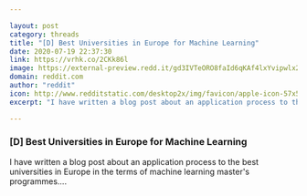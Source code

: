 ```yaml
---

layout: post
category: threads
title: "[D] Best Universities in Europe for Machine Learning"
date: 2020-07-19 22:37:30
link: https://vrhk.co/2CKk86l
image: https://external-preview.redd.it/gd3IVTeORO8faId6qKAf4lxYvipwlx2TLIIo0Xad0Ko.jpg?width=1200&height=628.272251309&auto=webp&crop=1200:628.272251309,smart&s=5f8208d487054b7f361e7e707234193fb7b78706
domain: reddit.com
author: "reddit"
icon: http://www.redditstatic.com/desktop2x/img/favicon/apple-icon-57x57.png
excerpt: "I have written a blog post about an application process to the best universities in Europe in the terms of machine learning master's programmes...."

---
```


### [D] Best Universities in Europe for Machine Learning

I have written a blog post about an application process to the best universities in Europe in the terms of machine learning master's programmes....